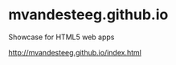 mvandesteeg.github.io
=====================

Showcase for HTML5 web apps

http://mvandesteeg.github.io/index.html
